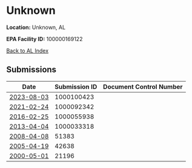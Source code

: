 # Unknown

**Location:** Unknown, AL

**EPA Facility ID:** 100000169122

[Back to AL Index](../../index.md)

## Submissions

| Date | Submission ID | Document Control Number |
|------|--------------|-------------------------|
| [2023-08-03](submissions/1000100423.md) | 1000100423 |  |
| [2021-02-24](submissions/1000092342.md) | 1000092342 |  |
| [2016-02-25](submissions/1000055938.md) | 1000055938 |  |
| [2013-04-04](submissions/1000033318.md) | 1000033318 |  |
| [2008-04-08](submissions/51383.md) | 51383 |  |
| [2005-04-19](submissions/42638.md) | 42638 |  |
| [2000-05-01](submissions/21196.md) | 21196 |  |
